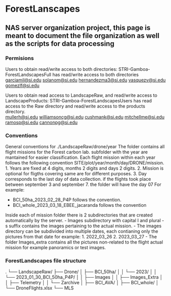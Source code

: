 # ForestLanscapes
## NAS server organization project, this page is meant to document the file organization as well as the scripts for data processing

### Permisions
Users to obtain read/write access to both directories:
STRI-Gamboa-ForestLandscapesFull has read/write access to both directories
garciamil@si.edu
solanom@si.edu
hernandezma3@si.edu
vasquezv@si.edu
gomezlf@si.edu

Users to obtain read access to LandscapeRaw, and read/write access to LandscapeProducts:
STRI-Gamboa-ForestLandscapesUsers has read access to the Raw directory and read/write access to the products directory.  
mullerh@si.edu
williamsoncg@si.edu
cushmank@si.edu
mitchellme@si.edu
ramosp@si.edu
cannonpg@si.edu

### Conventions
General conventions for ./LandscapeRaw/drone/year
The folder contains all flight missions for the Forest carbon lab. subfolder with the year are mantained for easier classification.
Each flight mission within each year follows the following convention SITE/plot/year/month/day/DRONE/mission.
		1. Years are fixed at 4 digits, months 2 digits and days 2 digits.
		2. Mission is optional for fligths covering same are for different purposes.
		3. Day corresponds to the last day of data collection. if the flights took place between september 3 and september 7. the folder will have the day 07
For example:
- BCI_50ha_2023_02_28_P4P follows the convention. 
- BCI_whole_2023_03_18_EBEE_jacaranda follows the convention

Inside each of mission folder there is 2 subdirectories that are created automatically by the server. 
	- Images subdirectory with capital I and plural -s suffix contains the images pertaining to the actual mission. 
	- The images directory can be subdivided into multiple dates, each contianing only the pictures from that date for example:
			1. 2022_03_26
			2. 2023_03_27
	- The folder Images_extra contains all the pictures non-related to the flight actual mission for example panoramics or test images.


### ForestLandscapes file structure
.
└── LandscapeRaw/
    ├── Drone/
    │   ├── BCI_50ha/
    │   │   └── 2023/
    │   │       └── 2023_01_30_BCI_50ha_P4P/
    │   │           ├── Images
    │   │           ├── Images_Extra
    │   │           ├── Telemetry
    │   │           └── Zarchive
    │   ├── BCI_AVA/
    │   ├── BCI_whole/
    │   └── DroneFlights.xlsx
    └── MLS
